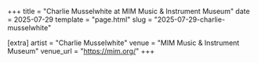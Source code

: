 +++
title = "Charlie Musselwhite at MIM Music & Instrument Museum"
date = 2025-07-29
template = "page.html"
slug = "2025-07-29-charlie-musselwhite"

[extra]
artist = "Charlie Musselwhite"
venue = "MIM Music & Instrument Museum"
venue_url = "https://mim.org/"
+++
